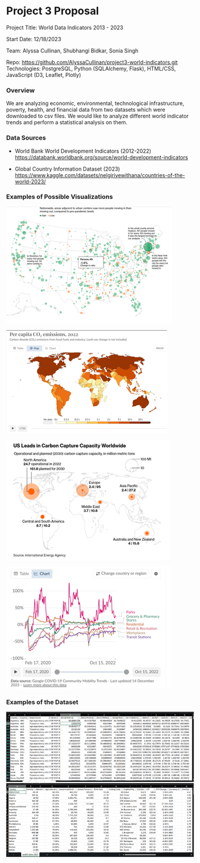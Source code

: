 # Project 3 Proposal

Project Title: World Data Indicators 2013 - 2023

Start Date: 12/18/2023

Team: Alyssa Cullinan, Shubhangi Bidkar, Sonia Singh

Repo: https://github.com/AlyssaCullinan/project3-world-indicators.git
Technologies: PostgreSQL, Python (SQLAlchemy, Flask), HTML/CSS, JavaScript (D3, Leaflet, Plotly)

### Overview

We are analyzing economic, environmental, technological infrastructure, poverty, health, and financial data from two datasets which were downloaded to csv files. We would like to analyze different world indicator trends and perform a statistical analysis on them. 

### Data Sources
* World Bank World Development Indicators (2012-2022) 
https://databank.worldbank.org/source/world-development-indicators

* Global Country Information Dataset (2023)
https://www.kaggle.com/datasets/nelgiriyewithana/countries-of-the-world-2023/

### Examples of Possible Visualizations
![Alt text](image.png)

![Alt text](image-1.png)

![Alt text](image-2.png)

![Alt text](image-3.png)

### Examples of the Dataset
![Alt text](image-4.png)
![Alt text](image-5.png)